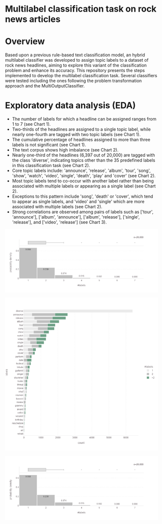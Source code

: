 # Multilabel classification task on rock news articles
# Overview
Based upon a previous rule-based text classification model, an hybrid multilabel classifier was developed to assign topic labels to a dataset of rock news headlines, aiming to explore this variant of the classification problem and enhance its accuracy. This repository presents the steps implemented to develop the multilabel classification task. Several classifiers were tested including the ones following the problem transformation approach and the MultiOutputClassifier.

# Exploratory data analysis (EDA)
+ The number of labels for which a headline can be assigned ranges from 1 to 7 (see Chart 1).
+ Two-thirds of the headlines are assigned to a single topic label, while nearly one-fourth are tagged with two topic labels (see Chart 1).
+ The cumulative percentage of headlines assigned to more than three labels is not significant (see Chart 1).
+ The text corpus shows high imbalance (see Chart 2). 
+ Nearly one-third of the headlines (6,397 out of 20,000) are tagged with the class 'diverse', indicating topics other than the 35 predefined labels in this classification task (see Chart 2).
+ Core topic labels include: 'announce', 'release', 'album', 'tour', 'song', 'show', 'watch', 'video', 'single', 'death', 'play' and 'cover' (see Chart 2).
+ Most topic labels tend to co-occur with another label rather than being associated with multiple labels or appearing as a single label (see Chart 2).
+ Exceptions to this pattern include 'song', 'death' or 'cover', which tend to appear as single labels, and 'video' and 'single' which are more associated with multiple labels (see Chart 2).
+ Strong correlations are observed among pairs of labels such as ['tour', 'announce'], ['album', 'announce'], ['album', 'release'], ['single', 'release'], and ['video', 'release'] (see Chart 3).

![](https://github.com/IvoDSBarros/multilabel_classification/blob/e98a5697d1cf6451b7c01bb0d69bac152d5f0fcf/png/eda_histogram.png)

![](https://github.com/IvoDSBarros/multilabel_classification/blob/9e292a11864c84c5a8d289b6ea6f2e7b26ac8334/png/eda_bar.png)

![](https://github.com/IvoDSBarros/multilabel_classification/blob/e98a5697d1cf6451b7c01bb0d69bac152d5f0fcf/png/eda_histogram.png)
